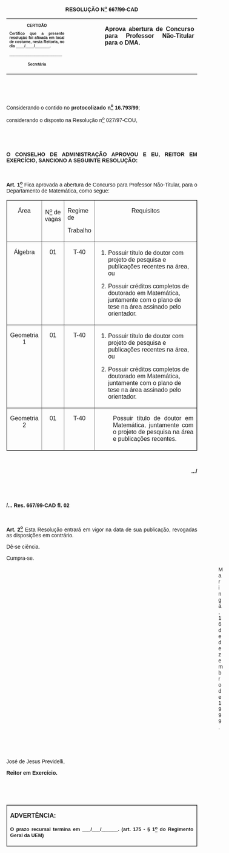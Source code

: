 <BODY>

<B><FONT FACE="Arial"><P ALIGN="CENTER"></P>
<P ALIGN="CENTER">RESOLU&Ccedil;&Atilde;O  N<U><SUP>o</U></SUP> 667/99-CAD</P>
<P ALIGN="JUSTIFY"></P></B></FONT>
<TABLE CELLSPACING=0 BORDER=0 CELLPADDING=7 WIDTH=621>
<TR><TD WIDTH="32%" VALIGN="TOP">
<B><FONT FACE="Arial" SIZE=1><P ALIGN="CENTER">CERTID&Atilde;O</P>
<P ALIGN="JUSTIFY">   Certifico que a presente resolu&ccedil;&atilde;o foi afixada em local de costume, nesta Reitoria, no dia ____/____/_______.</P>
<P ALIGN="JUSTIFY"></P>
<P ALIGN="JUSTIFY">_________________________</P>
<P ALIGN="CENTER">Secret&aacute;ria</B></FONT></TD>
<TD WIDTH="18%" VALIGN="TOP">&nbsp;</TD>
<TD WIDTH="50%" VALIGN="TOP">
<B><FONT FACE="Arial"><P ALIGN="JUSTIFY">Aprova abertura de Concurso para Professor N&atilde;o-Titular para o DMA.</B></FONT></TD>
</TR>
</TABLE>

<FONT FACE="Arial"><P ALIGN="JUSTIFY"></P>
<P ALIGN="JUSTIFY">&nbsp;</P>
<P ALIGN="JUSTIFY">&nbsp;</P>
<P ALIGN="JUSTIFY">&#9;Considerando o contido no <B>protocolizado n<U><SUP>o</U></SUP> 16.793/99</B>;</P>
<P ALIGN="JUSTIFY">&#9;considerando o disposto na Resolu&ccedil;&atilde;o n<U><SUP>o</U></SUP> 027/97-COU,</P>
<B><P ALIGN="JUSTIFY"></P>
<P ALIGN="JUSTIFY">&nbsp;</P>
<P ALIGN="JUSTIFY">&nbsp;</P>
<P ALIGN="JUSTIFY">O CONSELHO DE ADMINISTRA&Ccedil;&Atilde;O APROVOU E EU, REITOR EM EXERC&Iacute;CIO, SANCIONO A SEGUINTE RESOLU&Ccedil;&Atilde;O:</P>
<P ALIGN="JUSTIFY"></P>
<P ALIGN="JUSTIFY">&nbsp;</P>
<P ALIGN="JUSTIFY">&#9;Art. 1<U><SUP>o</U></SUP> </B>Fica aprovada a abertura de Concurso para Professor N&atilde;o-Titular, para o Departamento de Matem&aacute;tica, como segue:</P>
<P ALIGN="JUSTIFY"></P></FONT>
<TABLE BORDER CELLSPACING=1 CELLPADDING=4 WIDTH=604>
<TR><TD WIDTH="17%" VALIGN="TOP">
<FONT FACE="Arial"><P ALIGN="CENTER">&Aacute;rea</FONT></TD>
<TD WIDTH="9%" VALIGN="TOP">
<FONT FACE="Arial"><P ALIGN="CENTER">N<U><SUP>o</U></SUP> de vagas</FONT></TD>
<TD WIDTH="16%" VALIGN="TOP">
<FONT FACE="Arial"><P ALIGN="JUSTIFY">Regime de</P>
<P ALIGN="CENTER">Trabalho</FONT></TD>
<TD WIDTH="58%" VALIGN="TOP">
<FONT FACE="Arial"><P ALIGN="CENTER">Requisitos</FONT></TD>
</TR>
<TR><TD WIDTH="17%" VALIGN="TOP">
<FONT FACE="Arial"><P ALIGN="CENTER">&Aacute;lgebra</FONT></TD>
<TD WIDTH="9%" VALIGN="TOP">
<FONT FACE="Arial"><P ALIGN="CENTER">01</FONT></TD>
<TD WIDTH="16%" VALIGN="TOP">
<FONT FACE="Arial"><P ALIGN="CENTER">T-40</FONT></TD>
<TD WIDTH="58%" VALIGN="TOP">
<OL>

<FONT FACE="Arial"><P ALIGN="JUSTIFY"><LI>Possuir t&iacute;tulo de doutor com projeto de pesquisa e publica&ccedil;&otilde;es recentes na &aacute;rea, ou</LI></P>
<P ALIGN="JUSTIFY"><LI>Possuir cr&eacute;ditos completos de doutorado em Matem&aacute;tica, juntamente com o plano de tese na &aacute;rea assinado pelo orientador.</OL>
</FONT></TD>
</TR>
<TR><TD WIDTH="17%" VALIGN="TOP">
<FONT FACE="Arial"><P ALIGN="CENTER">Geometria 1</FONT></TD>
<TD WIDTH="9%" VALIGN="TOP">
<FONT FACE="Arial"><P ALIGN="CENTER">01</FONT></TD>
<TD WIDTH="16%" VALIGN="TOP">
<FONT FACE="Arial"><P ALIGN="CENTER">T-40</FONT></TD>
<TD WIDTH="58%" VALIGN="TOP">
<OL>

<FONT FACE="Arial"><P ALIGN="JUSTIFY"><LI>Possuir t&iacute;tulo de doutor com projeto de pesquisa e publica&ccedil;&otilde;es recentes na &aacute;rea, ou</LI></P>
<P ALIGN="JUSTIFY"><LI>Possuir cr&eacute;ditos completos de doutorado em Matem&aacute;tica, juntamente com o plano de tese na &aacute;rea assinado pelo orientador.</OL>
</FONT></TD>
</TR>
<TR><TD WIDTH="17%" VALIGN="TOP">
<FONT FACE="Arial"><P ALIGN="CENTER">Geometria 2</FONT></TD>
<TD WIDTH="9%" VALIGN="TOP">
<FONT FACE="Arial"><P ALIGN="CENTER">01</FONT></TD>
<TD WIDTH="16%" VALIGN="TOP">
<FONT FACE="Arial"><P ALIGN="CENTER">T-40</FONT></TD>
<TD WIDTH="58%" VALIGN="TOP"><DIR>

<FONT FACE="Arial"><P ALIGN="JUSTIFY">      Possuir t&iacute;tulo de doutor em Matem&aacute;tica, juntamente com o projeto de pesquisa na &aacute;rea e publica&ccedil;&otilde;es recentes.</DIR>
</FONT></TD>
</TR>
</TABLE>

<FONT FACE="Arial"><P ALIGN="JUSTIFY"></P>
<P ALIGN="JUSTIFY">&nbsp;</P>
<B><P ALIGN="RIGHT">.../</P>
</B><P ALIGN="JUSTIFY"></P>
<P ALIGN="JUSTIFY">&nbsp;</P>
<P ALIGN="JUSTIFY">&nbsp;</P>
<B><P ALIGN="JUSTIFY">/... Res. 667/99-CAD&#9;&#9;&#9;&#9;&#9;&#9;&#9;                  fl. 02</P>
</B><P ALIGN="JUSTIFY"></P>
<P ALIGN="JUSTIFY">&nbsp;</P>
<B><P ALIGN="JUSTIFY">Art. 2<U><SUP>o</U></SUP> </B>Esta Resolu&ccedil;&atilde;o entrar&aacute; em vigor na data de sua publica&ccedil;&atilde;o, revogadas as disposi&ccedil;&otilde;es em contr&aacute;rio.</P>
<P ALIGN="JUSTIFY">D&ecirc;-se ci&ecirc;ncia.</P>
<P ALIGN="JUSTIFY">Cumpra-se.</P>
<P ALIGN="JUSTIFY"></P><DIR>
<DIR>
<DIR>
<DIR>
<DIR>
<DIR>
<DIR>
<DIR>
<DIR>
<DIR>
<DIR>
<DIR>
<DIR>
<DIR>

<P ALIGN="JUSTIFY">Maring&aacute;, 16 de dezembro de 1999.</P>
<P ALIGN="JUSTIFY"></P>
<P ALIGN="JUSTIFY">&nbsp;</P>
<P ALIGN="JUSTIFY">&nbsp;</P></DIR>
</DIR>
</DIR>
</DIR>
</DIR>
</DIR>
</DIR>
</DIR>
</DIR>
</DIR>
</DIR>
</DIR>
</DIR>
</DIR>

<P ALIGN="JUSTIFY">&#9;&#9;&#9;&#9;&#9;&#9;&#9;Jos&eacute; de Jesus Previdelli,</P>
<P ALIGN="JUSTIFY">&#9;&#9;&#9;&#9;&#9;&#9;&#9;<B>Reitor em Exerc&iacute;cio.</P>
<P ALIGN="JUSTIFY"></P>
<P ALIGN="JUSTIFY">&nbsp;</P>
<P ALIGN="JUSTIFY">&nbsp;</P></B></FONT>
<TABLE BORDER CELLSPACING=1 CELLPADDING=4 WIDTH=212>
<TR><TD VALIGN="TOP">
<B><FONT FACE="Arial"><P> ADVERT&Ecirc;NCIA:</P>
</FONT><FONT FACE="Arial" SIZE=2><P ALIGN="JUSTIFY">O prazo recursal termina em ___/___/______. (art. 175 - § 1<U><SUP>o</U></SUP> do Regimento Geral da UEM)</B></FONT></TD>
</TR>
</TABLE>

<FONT SIZE=2><P ALIGN="JUSTIFY"></P></FONT></BODY>
